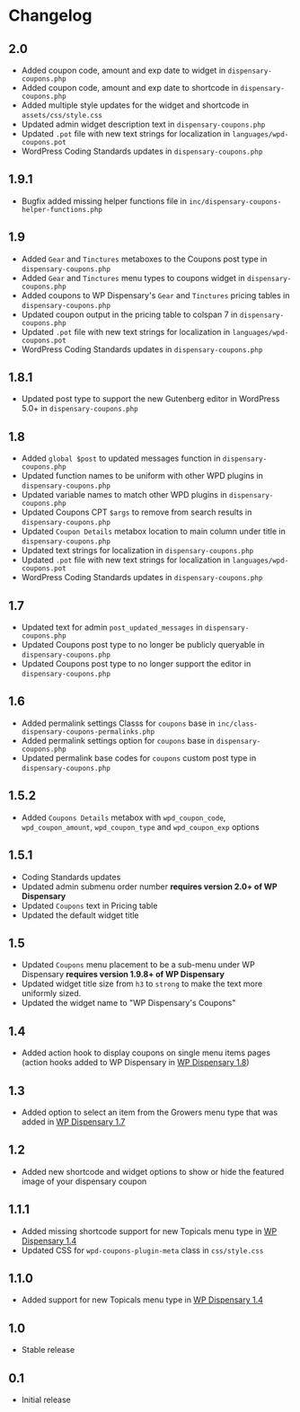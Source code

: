 # Changelog

## 2.0
*   Added coupon code, amount and exp date to widget in `dispensary-coupons.php`
*   Added coupon code, amount and exp date to shortcode in `dispensary-coupons.php`
*   Added multiple style updates for the widget and shortcode in `assets/css/style.css`
*   Updated admin widget description text in `dispensary-coupons.php`
*   Updated `.pot` file with new text strings for localization in `languages/wpd-coupons.pot`
*   WordPress Coding Standards updates in `dispensary-coupons.php`

## 1.9.1
*   Bugfix added missing helper functions file in `inc/dispensary-coupons-helper-functions.php`

## 1.9
*   Added `Gear` and `Tinctures` metaboxes to the Coupons post type in `dispensary-coupons.php`
*   Added `Gear` and `Tinctures` menu types to coupons widget in `dispensary-coupons.php`
*   Added coupons to WP Dispensary's `Gear` and `Tinctures` pricing tables in `dispensary-coupons.php`
*   Updated coupon output in the pricing table to colspan 7 in `dispensary-coupons.php`
*   Updated `.pot` file with new text strings for localization in `languages/wpd-coupons.pot`
*   WordPress Coding Standards updates in `dispensary-coupons.php`

## 1.8.1
*   Updated post type to support the new Gutenberg editor in WordPress 5.0+ in `dispensary-coupons.php`

## 1.8
*   Added `global $post` to updated messages function in `dispensary-coupons.php`
*   Updated function names to be uniform with other WPD plugins in `dispensary-coupons.php`
*   Updated variable names to match other WPD plugins in `dispensary-coupons.php`
*   Updated Coupons CPT `$args` to remove from search results in `dispensary-coupons.php`
*   Updated `Coupon Details` metabox location to main column under title in `dispensary-coupons.php`
*   Updated text strings for localization in `dispensary-coupons.php`
*   Updated `.pot` file with new text strings for localization in `languages/wpd-coupons.pot`
*   WordPress Coding Standards updates in `dispensary-coupons.php`

## 1.7
*   Updated text for admin `post_updated_messages` in `dispensary-coupons.php`
*   Updated Coupons post type to no longer be publicly queryable in `dispensary-coupons.php`
*   Updated Coupons post type to no longer support the editor in `dispensary-coupons.php`

## 1.6
*   Added permalink settings Classs for `coupons` base in `inc/class-dispensary-coupons-permalinks.php`
*   Added permalink settings option for `coupons` base in `dispensary-coupons.php`
*   Updated permalink base codes for `coupons` custom post type in `dispensary-coupons.php`

## 1.5.2
*   Added `Coupons Details` metabox with `wpd_coupon_code`, `wpd_coupon_amount`, `wpd_coupon_type` and `wpd_coupon_exp` options

## 1.5.1
*   Coding Standards updates
*   Updated admin submenu order number **requires version 2.0+ of WP Dispensary**
*   Updated <td> `Coupons` text in Pricing table
*   Updated the default widget title

## 1.5
*   Updated `Coupons` menu placement to be a sub-menu under WP Dispensary **requires version 1.9.8+ of WP Dispensary**
*   Updated widget title size from `h3` to `strong` to make the text more uniformly sized.
*   Updated the widget name to "WP Dispensary's Coupons"

## 1.4
*   Added action hook to display coupons on single menu items pages (action hooks added to WP Dispensary in [WP Dispensary 1.8](http://www.wpdispensary.com/wp-dispensary-version-1-8/))

## 1.3
*   Added option to select an item from the Growers menu type that was added in [WP Dispensary 1.7](https://www.wpdispensary.com/wp-dispensary-version-1-7/)

## 1.2
*   Added new shortcode and widget options to show or hide the featured image of your dispensary coupon

## 1.1.1
*   Added missing shortcode support for new Topicals menu type in [WP Dispensary 1.4](https://www.wpdispensary.com/wp-dispensary-version-1-4/)
*   Updated CSS for `wpd-coupons-plugin-meta` class in `css/style.css`

## 1.1.0
*   Added support for new Topicals menu type in [WP Dispensary 1.4](https://www.wpdispensary.com/wp-dispensary-version-1-4/)

## 1.0
*   Stable release

## 0.1
*   Initial release
